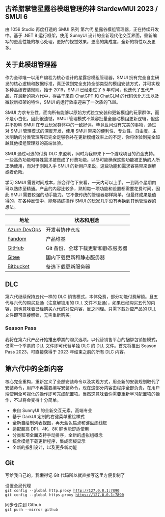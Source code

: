## 古希腊掌管星露谷模组管理的神 StardewMUI 2023 / SMUI 6
由 1059 Studio 再度打造的 SMUI 系列 第六代 星露谷模组管理器，正在持续开发中。基于 .NET 8 运行框架，使用 SunnyUI 设计的全新现代化交互界面，重新编写的更高性能的核心处理，更好的视觉效果，更高的集成度，全新的特性以及更多。

## 关于此模组管理器
作为全球唯一以用户编程为核心设计的星露谷模组管理器，SMUI 拥有完全自主研发的核心逻辑和数据标准，真正做到完全支持全部类型的模组安装方式，并可实现多种高级安装规则。始于 2019，SMUI 已经走过了 5 年时间，也迭代了五代产品，在最新的第六代中，得益于来自 ChatGPT 和 ChatGLM 的代码优化方法以及微软新框架的特性，SMUI 的运行效率迎来了一次质的飞越。

SMUI 力求专业性，面向所有能够以原始方式独立安装和更新模组的玩家群体，而不是小白化，因此很遗憾，SMUI 管理模式不兼容批量全自动模组更新逻辑，但这并不影响 SMUI 在专业玩家群体中的一致好评。毕竟世间没有完美的事物，通过对 SMUI 管理模式的深度开发，使用 SMUI 带来的便利性、专业性、自由度、主次明确的分类管理等已完全足够弥补在更新模组效率上的不足，你将体验到完全超越其他模组管理器的高端体验。

SMUI 通过可选的付费 DLC 来盈利，同时为我带来下一个游戏项目的资金支持。一些高危功能和特殊需求被做成了付费功能，以尽可能确保这些功能被正确的人所正确使用，而对于刚刚入手 SMUI 的新用户来说，这些功能和需求容易带来误解或者危险。

学习 SMUI 需要时间成本，综合评估下来看，一天内可以上手，一到两个星期内可以熟练至精通。产品的内容比较多，熟知每一项功能和设置都需要花费时间，因此 SMUI 需要较强的动手能力。它不像传统的管理器那样简单，但最终成果是值得的，在各种反馈中，能够熟练操作 SMUI 的玩家几乎没有再换到其他管理器的想法。

| 地址 | 状态和用途 |
| --- | --- |
| [Azure DevOps](https://dev.azure.com/Lake1059/SMUI-PROJS) | 开发者协作仓库 |
| [Fandom](https://stardewmui.fandom.com/zh/wiki/StardewMUI_Wiki) | 产品维基 |
| [GitHub](https://github.com/Lake1059/SMUI-2023) | Git 备份、全球下载更新和静态服务器 |
| [Gitee](https://gitee.com/Lake1059/SMUI-2023) | 国内下载更新和静态服务器 |
| [Bitbucket](https://bitbucket.org/smui-projs/smui-2023/downloads/) | 备选下载更新服务器 |

## DLC
第六代继续保持五代一样的 DLC 销售模式，本体免费，部分功能付费解锁。且五代与六代的购买互通（注意解锁用的 DLL 文件不互通），如果已经购买五代的内容，则也意味着已经购买六代的对应内容，反之同理。只需下载对应产品的 DLL 文件即可直接解锁，无需重新购买。

### Season Pass
我将在第六代产品开始推出季票的购买选项，以代替销售平台的捆绑包销售模式，仅需一个季票的 DLL 文件即可代替单独 DLC 的 DLL 文件。首先将推出 Season Pass 2023，可直接获得于 2023 年结束之前的所有 DLC 内容。

## 第六代中的全新内容
核心完全重构，重新定义了全部安装命令以及实现方式，用全新的安装规划取代了安装命令，用户不再需要编写安装命令，现在这部分内容由程序全部负责，在用户端使用全可视化的操作即可完成配置项。当然这意味着你需要重新学习配置项的操作，不过将会变得十分简单。

+ 来自 SunnyUI 的全新交互元素，高端专业
+ 基于 DarkUI 定制的右键菜单重绘样式
+ 全新自绘制列表视图，再无蓝色焦点和键盘虚线框
+ 适配超高 DPI，4K、8K 屏也能舒适使用
+ 分类和项全面支持手动排序，全新的虚拟组概念
+ 统合模组下载更新程序，集成面板显示
+ 全新的指引设计，以及更多新功能

## Git
写给我自己的，我懒得记 Git 代码所以就直接写这里方便复制了

设置全局代理  
<code>git config --global http.proxy http://127.0.0.1:7890</code>  
<code>git config --global https.proxy https://127.0.0.1:7890</code>

同步仓库到 Github  
<code>git push --mirror github</code>
